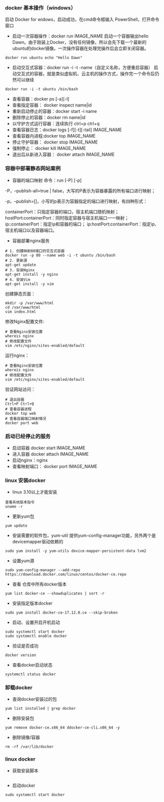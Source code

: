 ### docker 基本操作（windows）
启动 Docker for widows，启动成功，在cmd命令框输入 PowerShell，打开命令窗口
- 启动一次容器操作：docker run IMAGE_NAME
启动一个容器输出hello Dawn。由于刚装上Docker，没有任何镜像，所以会先下载一个最新的ubuntu的docker镜像。一次操作容器在处理完操作后会立即关闭容器。
~~~
docker run ubuntu echo "Hello Dawn"
~~~
- 启动交互式容器：docker run -i -t -name（自定义名称，方便重启容器）
启动交互式的容器，就是类似虚拟机、云主机的操作方式，操作完一个命令后仍然可以继续
~~~
docker run -i -t ubuntu /bin/bash
~~~
- 查看容器：docker ps [-a][-l]
- 查看指定容器： docker inspect name|id
- 重新启动停止的容器：docker start -i name
- 删除停止的容器：docker rm name|id
- 以守护方式运行容器：连续执行 ctrl+p ctrl+q
- 查看容器日志：docker logs [-f][-t][-tail] IMAGE_NAME
- 查看容器内进程:docker top IMAGE_NAME
- 停止守护容器： docker stop IMAGE_NAME
- 强制停止： docker kill IMAGE_NAME
- 退出后从新进入容器： docker attach IMAGE_NAME

### 容器中部署静态网站案例
- 容器的端口映射
命令：run [-P] [-p]

-P，–publish-all=true | false，大写的P表示为容器暴露的所有端口进行映射；

-p，–publish=[]，小写的p表示为容器指定的端口进行映射，有四种形式：

containerPort：只指定容器的端口，宿主机端口随机映射；
hostPort:containerPort：同时指定容器与宿主机端口一一映射；
ip::containerPort：指定ip和容器的端口；
ip:hostPort:containerPort：指定ip、宿主机端口以及容器端口。

- 容器部署nginx服务
~~~
# 1. 创建映射80端口的交互式容器
docker run -p 80 --name web -i -t ubuntu /bin/bash
# 2. 更新源
apt-get update
# 3. 安装Nginx
apt-get install -y nginx
# 4. 安装Vim
apt-get install -y vim
~~~
创建静态页面：
~~~
mkdir -p /var/www/html
cd /var/www/html
vim index.html
~~~
修改Nginx配置文件:
~~~
# 查看Nginx安装位置
whereis nginx
# 修改配置文件
vim /etc/nginx/sites-enabled/default
~~~

运行nginx：
~~~
# 查看Nginx安装位置
whereis nginx
# 修改配置文件
vim /etc/nginx/sites-enabled/default
~~~

验证网站访问：
~~~
# 退出容器
Ctrl+P Ctrl+Q
# 查看容器进程
docker top web
# 查看容器端口映射情况
docker port web
~~~

### 启动已经停止的服务
- 启动容器 docker start IMAGE_NAME
- 进入容器 docker attach IMAGE_NAME
- 启动nginx：nginx
- 查看映射端口： docker port IMAGE_NAME


### linux 安装docker
- linux 3.10以上才能安装
~~~
查看系统版本指令
uname -r
~~~
- 更新yum包
~~~
yum update
~~~
- 安装需要的软件包，yum-util 提供yum-config-manager功能，另外两个是devicemapper驱动依赖的
~~~
sudo yum install -y yum-utils device-mapper-persistent-data lvm2
~~~
- 设置yum源
~~~
sudo yum-config-manager --add-repo https://download.docker.com/linux/centos/docker-ce.repo
~~~
- 查看 仓库中所有docker版本
~~~
yum list docker-ce --showduplicates | sort -r
~~~
- 安装指定版本docker
~~~
sudo yum install docker-ce-17.12.0.ce --skip-broken
~~~
- 启动、设置开启开机启动
~~~
sudo systemctl start docker
sudo systemctl enable docker
~~~
- 验证是否成功
~~~
docker version
~~~
- 查看docker启动状态
~~~
systemctl status docker
~~~

### 卸载docker
- 查询docker安装过的包
~~~
yum list installed | grep docker
~~~
- 删除安装包
~~~
yum remove docker-ce.x86_64 ddocker-ce-cli.x86_64 -y
~~~
- 删除镜像/容器
~~~
rm -rf /var/lib/docker
~~~


### linux docker
- 获取安装脚本
~~~
~~~
- 启动docker
~~~
sudo systemctl start docker 
~~~
